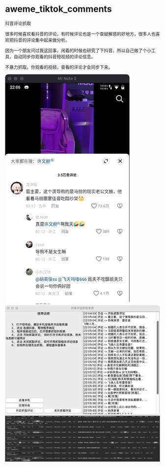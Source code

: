 # aweme_tiktok_comments
抖音评论抓取


很多时候喜欢看抖音的评论，有时候评论也是一个查疑解惑的好地方，很多人也喜欢把抖音的评论集中起来做分析。

因为一个朋友问过我这回事，闲着的时候也研究了下抖音，所以自己做了个小工具，自动同步你观看的抖音短视频的评论信息。

不暴力抓取。你观看的视频，查看的评论才会同步下来。


![](WX20240301-220629.png)
![](WX20240301-220637.png)
![](WX20240301-220900.png)
